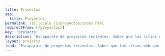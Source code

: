 ```yaml
---
title: Proyectos
seo:
  title: Proyectos
permalink: /{{ locale }}/proyectos/index.html
redirectFrom: [/proyectos/]
key: 'projects'
description: 'Escaparate de proyectos recientes. Saber que los sitios web que construyo para mis clientes les ayudan a crecer y tener más éxito es increíble.'
layout: projects
lead: 'Escaparate de proyectos recientes. Saber que los sitios web que construyo para mis clientes les ayudan a crecer y a tener más éxito es increíble.'
---
```

